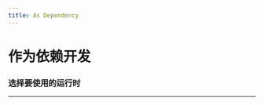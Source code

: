 ```yaml
---
title: As Dependency
---
```


# 作为依赖开发


### 选择要使用的运行时
---

<div class="flex gap-2 text-center">
    <a href="./bun" class="flex-1">
        <Card v-ripple>
            <template #content>
                Bun
            </template>
        </Card>
    </a>
    <a href="./deno" class="flex-1">
        <Card v-ripple>
            <template #content>
                Deno
            </template>
        </Card>
    </a>
</div>
